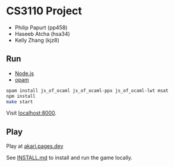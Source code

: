 # CS3110 Project

- Philip Papurt (pp458)
- Haseeb Atcha (hsa34)
- Kelly Zhang (kjz8)

## Run

- [Node.js](https://nodejs.org/)
- [opam](https://opam.ocaml.org/)

```sh
opam install js_of_ocaml js_of_ocaml-ppx js_of_ocaml-lwt msat
npm install
make start
```

Visit [localhost:8000](http://localhost:8000/).

## Play

Play at [akari.pages.dev](https://akari.pages.dev)

See [INSTALL.md](INSTALL.md) to install and run the game locally.
